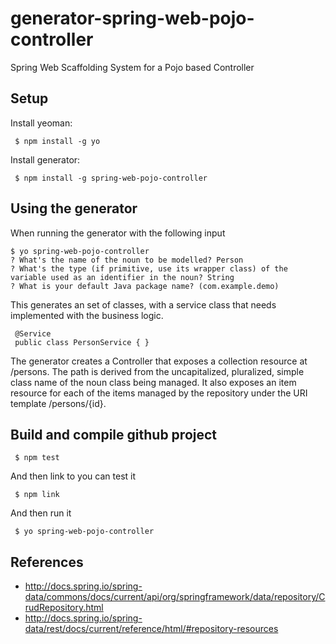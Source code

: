 # generator-spring-web-pojo-controller
Spring Web Scaffolding System for a Pojo based Controller

## Setup
   
Install yeoman:
   
     $ npm install -g yo
   
Install generator:
   
     $ npm install -g spring-web-pojo-controller
   
     
## Using the generator
When running the generator with the following input
     
````
$ yo spring-web-pojo-controller
? What's the name of the noun to be modelled? Person
? What's the type (if primitive, use its wrapper class) of the variable used as an identifier in the noun? String
? What is your default Java package name? (com.example.demo)
````

This generates an set of classes, with a service class that needs implemented with the business logic.

     @Service
     public class PersonService { }

The generator creates a Controller that exposes a collection resource at /persons. 
The path is derived from the uncapitalized, pluralized, simple class name of the noun class being managed. 
It also exposes an item resource for each of the items managed by the repository under the URI template /persons/{id}.
 
 
## Build and compile github project

     $ npm test
     
And then link to you can test it

     $ npm link
     
And then run it

     $ yo spring-web-pojo-controller
 
 
## References

* http://docs.spring.io/spring-data/commons/docs/current/api/org/springframework/data/repository/CrudRepository.html 
* http://docs.spring.io/spring-data/rest/docs/current/reference/html/#repository-resources 
     
